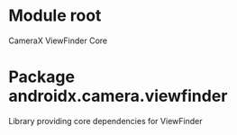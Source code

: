 # Module root

CameraX ViewFinder Core

# Package androidx.camera.viewfinder

Library providing core dependencies for ViewFinder
